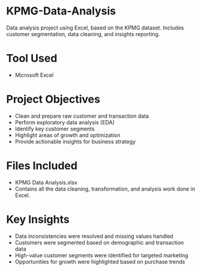# KPMG-Data-Analysis
Data analysis project using Excel, based on the KPMG dataset. Includes customer segmentation, data cleaning, and insights reporting.
# Tool Used
- Microsoft Excel
# Project Objectives
- Clean and prepare raw customer and transaction data
- Perform exploratory data analysis (EDA)
- Identify key customer segments
- Highlight areas of growth and optimization
- Provide actionable insights for business strategy
# Files Included
- KPMG Data Analysis.xlsx
- Contains all the data cleaning, transformation, and analysis work done in Excel.
# Key Insights
- Data inconsistencies were resolved and missing values handled
- Customers were segmented based on demographic and transaction data
- High-value customer segments were identified for targeted marketing
- Opportunities for growth were highlighted based on purchase trends
